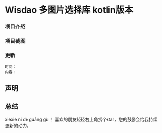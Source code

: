 # Wisdao 多图片选择库 kotlin版本

### 项目介绍
 
        
### 项目截图

### 更新
    时间：
    内容：


声明
--

总结
-
xiexie ni de guāng gù ！ 喜欢的朋友轻轻右上角赏个star，您的鼓励会给我持续更新的动力。








